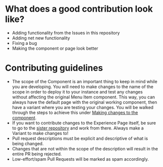 # What does a good contribution look like?
- Adding functionality from the Issues in this repository
- Adding net new functionality
- Fixing a bug
- Making the component or page look better
# Contributing guidelines
- The scope of the Component is an important thing to keep in mind while you are developing. You will need to make changes to the name of the scope in order to deploy it to your instance and test any changes without affecting the original Menu Item component. This way, you can always have the default page with the original working component, then have a variant where you are testing your changes. You will be walked through the steps to achieve this under [Making changes to the component](README.md#making-changes-to-the-component).
- If you want to contribute changes to the Experience Page itself, be sure to go to the [sister repository](https://github.com/ServiceNowDevProgram/Menu-Generating-Operations-Program-Widget-Experience-Page) and work from there. Always make a Variant to make changes to!
- Pull request descriptions must be explicit and descriptive of what is being changed.  
- Changes that are not within the scope of the description will result in the entire PR being rejected.
- Low-effort/spam Pull Requests will be marked as spam accordingly.